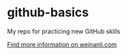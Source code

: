 # github-basics
My repo for practicing new GitHub skills

[Find more information on weinanli.com](http://www.weinanli.com)
